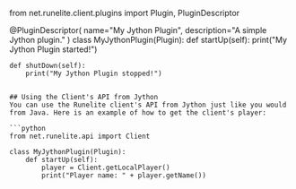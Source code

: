 from net.runelite.client.plugins import Plugin, PluginDescriptor

@PluginDescriptor(
    name="My Jython Plugin",
    description="A simple Jython plugin."
)
class MyJythonPlugin(Plugin):
    def startUp(self):
        print("My Jython Plugin started!")

    def shutDown(self):
        print("My Jython Plugin stopped!")
```

## Using the Client's API from Jython
You can use the Runelite client's API from Jython just like you would from Java. Here is an example of how to get the client's player:

```python
from net.runelite.api import Client

class MyJythonPlugin(Plugin):
    def startUp(self):
        player = Client.getLocalPlayer()
        print("Player name: " + player.getName())
